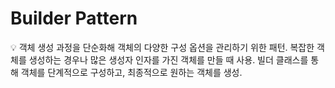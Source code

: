 # Builder Pattern

<aside>
💡 객체 생성 과정을 단순화해 객체의 다양한 구성 옵션을 관리하기 위한 패턴.
복잡한 객체를 생성하는 경우나 많은 생성자 인자를 가진 객체를 만들 때 사용.
빌더 클래스를 통해 객체를 단계적으로 구성하고, 최종적으로 원하는 객체를 생성.

</aside>